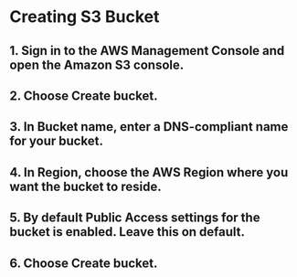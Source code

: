 # Creating S3 Bucket

## 1. Sign in to the AWS Management Console and open the Amazon S3 console.

## 2. Choose Create bucket.

## 3. In Bucket name, enter a DNS-compliant name for your bucket.

## 4. In Region, choose the AWS Region where you want the bucket to reside.

## 5. By default Public Access settings for the bucket is enabled. Leave this on default.

## 6. Choose Create bucket.
